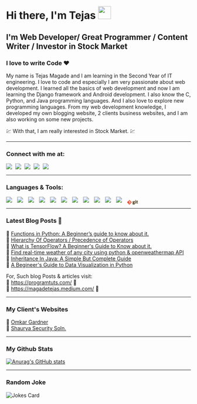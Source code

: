 # Hi there, I'm Tejas <img height="35px" width="35px" src="https://camo.githubusercontent.com/e8e7b06ecf583bc040eb60e44eb5b8e0ecc5421320a92929ce21522dbc34c891/68747470733a2f2f6d656469612e67697068792e636f6d2f6d656469612f6876524a434c467a6361737252346961377a2f67697068792e676966">
## I'm Web Developer/ Great Programmer / Content Writer / Investor in Stock Market
### I love to write Code ❤️

My name is Tejas Magade and I am learning in the Second Year of IT engineering. I love to code and especially I am very passionate about web development. I learned all the basics of web development and now I am learning the Django framework and Android development. I also know the C, Python, and Java programming languages. And I also love to explore new programming languages.
From my web development knowledge, I developed my own blogging website, 2 clients business websites, and I am also working on some new projects.

:chart: With that, I am really interested in Stock Market. :chart:
<hr />

### Connect with me at:
<a href="https://www.linkedin.com/in/thetejasmagade/"><img align="left" width="25px" src="https://cdn.jsdelivr.net/npm/simple-icons@v3/icons/linkedin.svg" /></a>
<a href="https://magadetejas.medium.com/"><img align="left" width="25px" src="https://cdn.jsdelivr.net/npm/simple-icons@v3/icons/medium.svg" /></a>
<a href="https://github.com/thetejasmagade"><img align="left" width="25px" src="https://cdn.jsdelivr.net/npm/simple-icons@v3/icons/github.svg" /></a>
<a href="https://programtuts.com/"><img align="left" width="25px" src="https://www.flaticon.com/svg/vstatic/svg/841/841568.svg?token=exp=1620973260~hmac=85646460242535679a57f3d865907bcd" /></a>
<a href="mailto:magadetejas5@gmail.com"><img align="left" width="25px" src="https://www.flaticon.com/svg/vstatic/svg/725/725643.svg?token=exp=1620977459~hmac=afaaa182e85fcb821ecbcea8adfa564c" /></a>
<br>
<hr>

### Languages & Tools:
<img align="left" width="30px" src="https://www.flaticon.com/svg/vstatic/svg/919/919827.svg?token=exp=1620973918~hmac=745a6ac7951694ec2abce545fbdbc505" />
<img align="left" width="30px" src="https://www.flaticon.com/svg/vstatic/svg/919/919826.svg?token=exp=1620973956~hmac=1f960267cc6a31129013db27594e8758" />
<img align="left" width="30px" src="https://www.flaticon.com/svg/vstatic/svg/541/541509.svg?token=exp=1620974092~hmac=5ea0b12b014e7e58966e50223d000930" />
<img align="left" width="30px" src="https://img.icons8.com/color/2x/django.png" />
<img align="left" width="30px" src="https://www.flaticon.com/svg/vstatic/svg/919/919852.svg?token=exp=1620974155~hmac=f743851d4930a3a8c2e31c8fe8de4fd0" />
<img align="left" width="30px" src="https://www.flaticon.com/svg/vstatic/svg/919/919854.svg?token=exp=1620974304~hmac=346eb92b9d9151f29030e44bd7a8942f" />
<img align="left" width="30px" src="https://www.flaticon.com/svg/vstatic/svg/888/888839.svg?token=exp=1620974395~hmac=a300e205beb003e52bb1aedede45b643" />
<img align="left" width="30px" src="https://www.flaticon.com/svg/vstatic/svg/1199/1199128.svg?token=exp=1620974467~hmac=d3cd22aa0b59d6cd944d4bd3cc74542e" />
<img align="left" width="30px" src="https://img.icons8.com/color/2x/postgreesql.png" />
<img align="left" width="30px" src="https://cdn4.iconfinder.com/data/icons/macaron-1/48/atom-512.png" />
<img align="left" width="30px" src="https://img.icons8.com/color/2x/visual-studio-code-2019.png" />
<img align="left" width="30px" src="https://raw.githubusercontent.com/github/explore/80688e429a7d4ef2fca1e82350fe8e3517d3494d/topics/git/git.png" />
<br>
<hr>

### Latest Blog Posts :closed_book:
:link: <a href="https://magadetejas.medium.com/functions-in-python-a-beginners-guide-to-know-about-it-3b4271701f76">Functions in Python: A Beginner’s guide to know about it.</a><br>
:link: <a href="https://programtuts.com/c-programming/hierarchy-of-operators/hierarchy-of-operators.php">Hierarchy Of Operators / Precedence of Operators</a><br>
:link: <a href="https://programtuts.com/tensorflow/what_is_tensorflow/what_is_tensorflow.php">What is TensorFlow? A Beginner's Guide to Know about it.</a><br>
:link: <a href="https://programtuts.com/python/weather-info/weather-info.php">Find real-time weather of any city using python & openweathermap API</a><br>
:link: <a href="https://programtuts.com/java/inheritance/inheritance-in-java.php">Inheritance In Java: A Simple But Complete Guide </a><br>
:link: <a href="https://programtuts.com/python/data-visualization/data-visualization-in-python.php">A Begineer's Guide to Data Visualization in Python</a><br>

For, Such blog Posts & articles visit:<br>
:link: <a href="https://programtuts.com/">https://programtuts.com/</a> :link:<br>
:link: <a href="https://magadetejas.medium.com/">https://magadetejas.medium.com/</a> :link:
<br>
<hr>

### My Client's Websites
:link: <a href="https://bit.ly/2RVUKC3">Omkar Gardner</a><br>
:link: <a href="https://shaurya-security.web.app/">Shaurya Security Soln.</a>
<br>
<hr>

### My Github Stats
[![Anurag's GitHub stats](https://github-readme-stats.vercel.app/api?username=thetejasmagade&theme=radical)](https://github.com/anuraghazra/github-readme-stats)
<br>
<hr>

### Random Joke
<img src="https://readme-jokes.vercel.app/api" alt="Jokes Card" />

